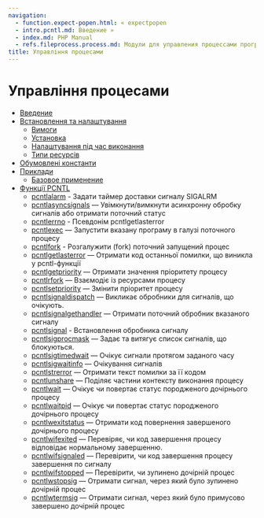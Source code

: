 ```yaml
---
navigation:
  - function.expect-popen.html: « expectpopen
  - intro.pcntl.md: Введение »
  - index.md: PHP Manual
  - refs.fileprocess.process.md: Модули для управления процессами программ
title: Управління процесами
---
```

# Управління процесами

-   [Введение](intro.pcntl.md)
-   [Встановлення та налаштування](pcntl.setup.md)
    -   [Вимоги](pcntl.requirements.md)
    -   [Установка](pcntl.installation.md)
    -   [Налаштування під час виконання](pcntl.configuration.md)
    -   [Типи ресурсів](pcntl.resources.md)
-   [Обумовлені константи](pcntl.constants.md)
-   [Приклади](pcntl.examples.md)
    -   [Базовое применение](pcntl.example.md)
-   [Функції PCNTL](ref.pcntl.md)
    -   [pcntlalarm](function.pcntl-alarm.html) - Задати таймер доставки сигналу SIGALRM
    -   [pcntlasyncsignals](function.pcntl-async-signals.html) — Увімкнути/вимкнути асинхронну обробку сигналів або отримати поточний статус
    -   [pcntlerrno](function.pcntl-errno.html) - Псевдонім pcntlgetlasterror
    -   [pcntlexec](function.pcntl-exec.html) — Запустити вказану програму в галузі поточного процесу
    -   [pcntlfork](function.pcntl-fork.html) - Розгалужити (fork) поточний запущений процес
    -   [pcntlgetlasterror](function.pcntl-get-last-error.html) — Отримати код останньої помилки, що виникла у pcntl-функції
    -   [pcntlgetpriority](function.pcntl-getpriority.html) — Отримати значення пріоритету процесу
    -   [pcntlrfork](function.pcntl-rfork.html) — Взаємодіє із ресурсами процесу
    -   [pcntlsetpriority](function.pcntl-setpriority.html) — Змінити пріоритет процесу
    -   [pcntlsignaldispatch](function.pcntl-signal-dispatch.html) — Викликає обробники для сигналів, що очікують.
    -   [pcntlsignalgethandler](function.pcntl-signal-get-handler.html) — Отримати поточний обробник вказаного сигналу
    -   [pcntlsignal](function.pcntl-signal.html) - Встановлення обробника сигналу
    -   [pcntlsigprocmask](function.pcntl-sigprocmask.html) — Задає та витягує список сигналів, що блокуються.
    -   [pcntlsigtimedwait](function.pcntl-sigtimedwait.html) — Очікує сигнали протягом заданого часу
    -   [pcntlsigwaitinfo](function.pcntl-sigwaitinfo.html) — Очікування сигналів
    -   [pcntlstrerror](function.pcntl-strerror.html) — Отримати текст помилки за її кодом
    -   [pcntlunshare](function.pcntl-unshare.html) — Поділяє частини контексту виконання процесу
    -   [pcntlwait](function.pcntl-wait.html) — Очікує чи повертає статус породженого дочірнього процесу
    -   [pcntlwaitpid](function.pcntl-waitpid.html) — Очікує чи повертає статус породженого дочірнього процесу
    -   [pcntlwexitstatus](function.pcntl-wexitstatus.html) — Отримати код повернення завершеного дочірнього процесу
    -   [pcntlwifexited](function.pcntl-wifexited.html) — Перевіряє, чи код завершення процесу відповідає нормальному завершенню.
    -   [pcntlwifsignaled](function.pcntl-wifsignaled.html) — Перевірити, чи код завершення процесу завершення по сигналу
    -   [pcntlwifstopped](function.pcntl-wifstopped.html) — Перевірити, чи зупинено дочірній процес
    -   [pcntlwstopsig](function.pcntl-wstopsig.html) — Отримати сигнал, через який було зупинено дочірній процес
    -   [pcntlwtermsig](function.pcntl-wtermsig.html) — Отримати сигнал, через який було примусово завершено дочірній процес
